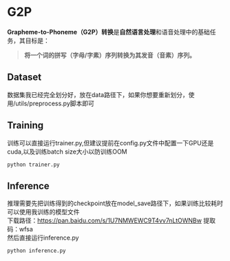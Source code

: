# G2P
**Grapheme-to-Phoneme（G2P）转换**是**自然语言处理**和语音处理中的基础任务，其目标是：

> **将一个词的拼写（字母/字素）序列转换为其发音（音素）序列。**
## Dataset
数据集我已经完全划分好，放在data路径下，如果你想要重新划分，使用/utils/preprocess.py脚本即可

## Training
训练可以直接运行trainer.py,但建议提前在config.py文件中配置一下GPU还是cuda,以及训练batch size大小以防训练OOM
```bash
python trainer.py
```
## Inference
推理需要先把训练得到的checkpoint放在model_save路径下，如果训练比较耗时可以使用我训练的模型文件<br>
下载路径：https://pan.baidu.com/s/1U7NMWEWC9T4vv7nLtOWNBw  提取码：wfsa <br>
然后直接运行inference.py
```bash
python inference.py
```
